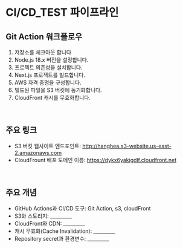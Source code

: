 # CI/CD_TEST 파이프라인


## Git Action 워크플로우
1. 저장소를 체크아웃 합니다
2. Node.js 18.x 버전을 설정합니다.
3. 프로젝트 의존성을 설치합니다.
4. Next.js 프로젝트를 빌드합니다.
5. AWS 자격 증명을 구성합니다.
6. 빌드된 파일을 S3 버킷에 동기화합니다.
7. CloudFront 캐시를 무효화합니다.

<br>

## 주요 링크
- S3 버킷 웹사이트 엔드포인트: http://hanghea.s3-website.us-east-2.amazonaws.com
- CloudFrount 배포 도메인 이름: https://dykx6yakigdlf.cloudfront.net

<br>

## 주요 개념
- GitHub Actions과 CI/CD 도구: Git Action, s3, cloudFront
- S3와 스토리지: _________
- CloudFront와 CDN: _________
- 캐시 무효화(Cache Invalidation): _________
- Repository secret과 환경변수: _________